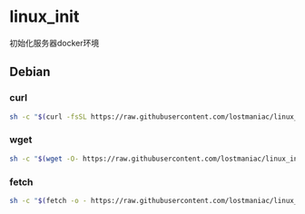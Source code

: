# linux_init
初始化服务器docker环境

## Debian
### curl
```bash
sh -c "$(curl -fsSL https://raw.githubusercontent.com/lostmaniac/linux_init/main/debian.sh)"
```
### wget
```bash
sh -c "$(wget -O- https://raw.githubusercontent.com/lostmaniac/linux_init/main/debian.sh)"
```
### fetch
```bash
sh -c "$(fetch -o - https://raw.githubusercontent.com/lostmaniac/linux_init/main/debian.sh)"
```
